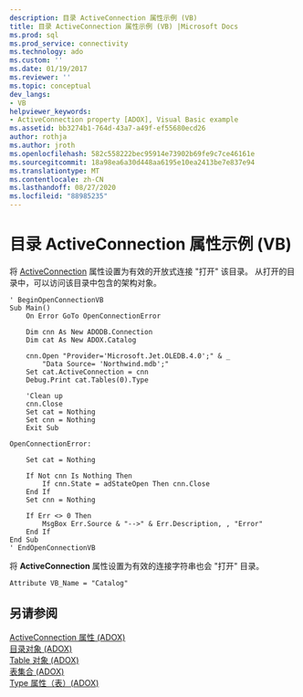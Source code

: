 ```yaml
---
description: 目录 ActiveConnection 属性示例 (VB)
title: 目录 ActiveConnection 属性示例 (VB) |Microsoft Docs
ms.prod: sql
ms.prod_service: connectivity
ms.technology: ado
ms.custom: ''
ms.date: 01/19/2017
ms.reviewer: ''
ms.topic: conceptual
dev_langs:
- VB
helpviewer_keywords:
- ActiveConnection property [ADOX], Visual Basic example
ms.assetid: bb3274b1-764d-43a7-a49f-ef55680ecd26
author: rothja
ms.author: jroth
ms.openlocfilehash: 582c558222bec95914e73902b69fe9c7ce46161e
ms.sourcegitcommit: 18a98ea6a30d448aa6195e10ea2413be7e837e94
ms.translationtype: MT
ms.contentlocale: zh-CN
ms.lasthandoff: 08/27/2020
ms.locfileid: "88985235"
---
```

# <a name="catalog-activeconnection-property-example-vb"></a>目录 ActiveConnection 属性示例 (VB)
将 [ActiveConnection](./activeconnection-property-adox.md) 属性设置为有效的开放式连接 "打开" 该目录。 从打开的目录中，可以访问该目录中包含的架构对象。  
  
```  
' BeginOpenConnectionVB  
Sub Main()  
    On Error GoTo OpenConnectionError  
  
    Dim cnn As New ADODB.Connection  
    Dim cat As New ADOX.Catalog  
  
    cnn.Open "Provider='Microsoft.Jet.OLEDB.4.0';" & _  
        "Data Source= 'Northwind.mdb';"  
    Set cat.ActiveConnection = cnn  
    Debug.Print cat.Tables(0).Type  
  
    'Clean up  
    cnn.Close  
    Set cat = Nothing  
    Set cnn = Nothing  
    Exit Sub  
  
OpenConnectionError:  
  
    Set cat = Nothing  
  
    If Not cnn Is Nothing Then  
        If cnn.State = adStateOpen Then cnn.Close  
    End If  
    Set cnn = Nothing  
  
    If Err <> 0 Then  
        MsgBox Err.Source & "-->" & Err.Description, , "Error"  
    End If  
End Sub  
' EndOpenConnectionVB  
```  
  
 将 **ActiveConnection** 属性设置为有效的连接字符串也会 "打开" 目录。  
  
```  
Attribute VB_Name = "Catalog"  
```  
  
## <a name="see-also"></a>另请参阅  
 [ActiveConnection 属性 (ADOX) ](./activeconnection-property-adox.md)   
 [目录对象 (ADOX) ](./catalog-object-adox.md)   
 [Table 对象 (ADOX) ](./table-object-adox.md)   
 [表集合 (ADOX) ](./tables-collection-adox.md)   
 [Type 属性（表）(ADOX)](./type-property-table-adox.md)